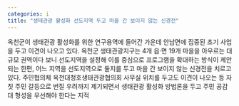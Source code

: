 ```yaml
---
categories: i
title: "생태관광 활성화 선도지역 두고 마을 간 보이지 않는 신경전"
---
```

옥천군이 생태관광 활성화를 위한 연구용역에 들어간 가운데 안남면에 집중된 초기 사업을 두고 이견이 나오고 있다. 옥천군 생태관광지구는 4개 읍·면 19개 마을을 아우르는 대규모 권역이다 보니 선도지역을 설정해 이를 중심으로 프로그램을 확대하는 방식이 제안되는 한편, 어느 지역을 선도지역으로 둘지를 두고 마을 간 보이지 않는 신경전을 치르고 있다. 주민협의체 옥천대청호생태관광협의회 사무실 위치를 두고도 이견이 나오는 등 자칫 주민 갈등으로 번질 우려까지 제기되면서 생태관광 활성화 방법론을 두고 주민 공감대 형성을 우선해야 한다는 지적